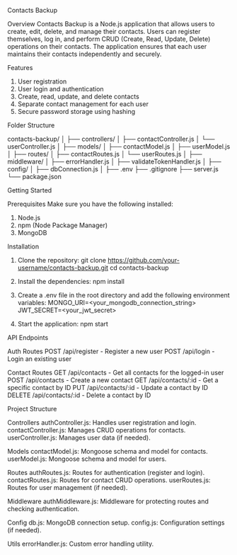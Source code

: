 Contacts Backup

Overview
Contacts Backup is a Node.js application that allows users to create, edit, delete, and manage their contacts. Users can register themselves, log in, and perform CRUD (Create, Read, Update, Delete) operations on their contacts. The application ensures that each user maintains their contacts independently and securely.

Features
1. User registration
2. User login and authentication
3. Create, read, update, and delete contacts
4. Separate contact management for each user
5. Secure password storage using hashing

Folder Structure

contacts-backup/
│
├── controllers/
│   ├── contactController.js
│   └── userController.js
│
├── models/
│   ├── contactModel.js
│   ├── userModel.js
│
├── routes/
│   ├── contactRoutes.js
│   └── userRoutes.js
│
├── middleware/
│   ├── errorHandler.js
│   ├── validateTokenHandler.js
│
├── config/
│   ├── dbConnection.js
│
├── .env
├── .gitignore
├── server.js
└── package.json


Getting Started

Prerequisites
Make sure you have the following installed:
1. Node.js
2. npm (Node Package Manager)
3. MongoDB


Installation

1. Clone the repository:
  git clone https://github.com/your-username/contacts-backup.git
  cd contacts-backup

2. Install the dependencies:
  npm install

3. Create a .env file in the root directory and add the following environment variables:
  MONGO_URI=<your_mongodb_connection_string>
  JWT_SECRET=<your_jwt_secret>

4. Start the application:
  npm start


API Endpoints

Auth Routes
POST /api/register - Register a new user
POST /api/login - Login an existing user

Contact Routes
GET /api/contacts - Get all contacts for the logged-in user
POST /api/contacts - Create a new contact
GET /api/contacts/:id - Get a specific contact by ID
PUT /api/contacts/:id - Update a contact by ID
DELETE /api/contacts/:id - Delete a contact by ID


Project Structure

Controllers
authController.js: Handles user registration and login.
contactController.js: Manages CRUD operations for contacts.
userController.js: Manages user data (if needed).

Models
contactModel.js: Mongoose schema and model for contacts.
userModel.js: Mongoose schema and model for users.

Routes
authRoutes.js: Routes for authentication (register and login).
contactRoutes.js: Routes for contact CRUD operations.
userRoutes.js: Routes for user management (if needed).

Middleware
authMiddleware.js: Middleware for protecting routes and checking authentication.

Config
db.js: MongoDB connection setup.
config.js: Configuration settings (if needed).

Utils
errorHandler.js: Custom error handling utility.
